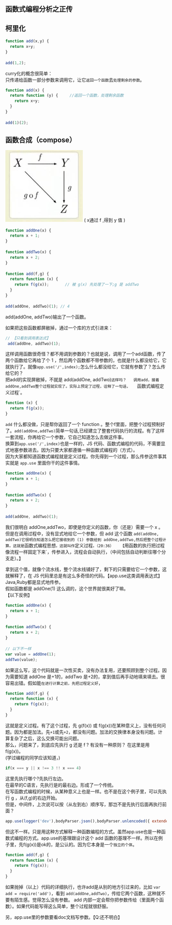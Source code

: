 ## 函数式编程分析之正传

## 柯里化

```javascript
function add(x,y) {
  return x+y;  
}

add(1,2);
```

curry化的概念很简单：  
只传递给函数一部分参数来调用它，让它`返回一个函数`去`处理剩余的参数`。

```javascript
function add(x) {
  return function (y) {     //返回一个函数，处理剩余函数
    return x+y;
  }
}

add(1)(2);
```

## 函数合成（compose）
![functionCompose.jpg](./images/functionCompose.jpg)
( x通过 f ,得到 y 值 )  

```javascript
function addOne(x) {
  return x + 1;
}

function addTwo(x) {
  return x + 2;
}

function add(f,g) {
  return function (x) {
    return f(g(x));       // 被 g(x) 先处理了一下;g 是 addTwo
  }
}

add(addOne, addTwo)(1); // 4
```
add(addOne, addTwo)输出了一个函数。  

如果把这些函数都屏敝掉，通过一个库的方式引进来：
```javascript
// 【只看到调用表达式】
 add(addOne, addTwo)(1);
```
这样调用函数很奇怪？都不用调到参数的？也就是说，调用了一个add函数，传了两个函数给它再给了个 1 ，然后两个函数都不带参数的，也就是什么都没给它，它就执行了。就像`app.use('/',index);`怎么什么都没给它，它就有参数了？怎么传给它的？  
把add的实现屏敝掉，不就是  add(addOne, addTwo)`这样吗？  
调用add，接着addOne,addTwo整个过程就实现了。实际上预定了过程，诠释了一句话，  
`函数式编程定义过程`。  

```javascript
function (x) {
  return f(g(x));
}
```
`add` 什么都没做，只是帮你返回了一个 function 。整个f里面，把整个过程预制好了。`add(addOne,addTwo)`简单一句话,已经建立了整套代码执行的流程。有了这样一套流程，你再给它一个参数，它自己知道怎么去做这件事。  
换算到`app.use('/',index)`也是一样的，JS 代码、函数式编程的代码，不需要显式地塞参数进去。因为只要大家都遵循一种函数式编程的（方式）。  
因为大家都知道函数式编程就是定义过程。你先得到一个过程，那么传参这件事其实就是 `app.use` 里面你干的这件事情。  
```javascript
function addOne(x) {
  return x + 1;
}

function addTwo(x) {
  return x + 2;
}

add(addOne, addTwo)(1);
```
我们很明白 addOne,addTwo，即使是你定义的函数，你（还是）需要一个 x 。但是在调用过程中，没有显式地给它一个参数，但 add 这个函数 `add(addOne, addTwo)它很明白知道怎么把它接收到的 (1) 参数给到 addOne,addTwo,然后把整个过程计算。这就是`函数式编程思想`。这就叫作`定义过程`。（20:36）  
【`用函数的执行把过程像流程一样固定下来`，传参进入，流程会自动执行，（中间包括自动判断往哪个分支走）。】  
  
拿到这个值，就像个流水线，整个流水线铺好了，剩下的只需要给它一个参数，这就解释了，在 JS 代码里总是有这么多奇怪的代码。【app.use这类调用表达式】Java,Ruby都是显式地传参。  
假如函数都是 addOne(1) 这么调的，这个世界就很美好了嘛。  
【以下反例】  
```javascript
function addOne(x) {
  return x + 1;
}

function addTwo(x) {
  return x + 2;
}

// 以下不一样
var value = addOne(1);    
addTwo(value);           
```
如果这么写，这个代码就是一次性买卖，没有办法复用，还要照顾到整个过程。因为需要知道 addOne 是+1的，addTwo 是+2的，拿到值后再手动地填来填去。很容易出错。假如能`在进行计算之前，先把过程定义好`，
```javascript
function add(f,g) {
  return function (x) {
    return f(g(x));       
  }
}
```
这就是定义过程。有了这个过程，先 g(f(x)) 或 f(g(x))在某种意义上，没有任何问题。因为都是加法。先`+1`或先`+2`，都没有问题。加法的交换律本身没有问题。计算复杂了之后，这么交换可能出问题。  
那么，问题来了，到底应先执行 g 还是 f ? 有没有一种原则？ 在这里是用 f(g(x))。  
(学过编程的同学应该知道，)  
```javascript
if(x === y || x !== 3 !! x === 4)
```
这里先执行哪个?先执行左边。  
在最早的C语言，先执行是的最右边。形成了一个传统。  
在写函数式编程的时候，从某种意义上也是一样。也不是在这个例子里，可以先执行 g ，从(f,g)的右边开始。  
但是，中间件，上次说可以按（从左到右）顺序写，那岂不是先执行后面再执行前面？  
```javascript
app.use(logger('dev'),bodyParser.json(),bodyParser.unlencoded({ extended: false}));
```
但这不一样。只是用这种方式解释一种函数编程的方式。虽然app.use也是一种函数式编程的方式。app.use的基理跟设计这个 add 函数的基理不一样。所以在例子里，先f(g(x))是ok的，是公认的。因为它本身是一个`独立的个体`。  

```javascript
function add(f,g) {
  return function (x) {
    return f(g(x));       
  }
}
```

如果抛掉（以上）代码的详细执行，也许add是从别的地方引过来的，比如 `var add = require('add')`，看到 `add(addOne,addTwo)`，传给它两个函数，这种就不要有陌生感。觉得怎么没有参数。 add 内部一定会帮你把参数传给（里面两个函数）。如果代码能写得这么简单，整个过程就很舒服。  

另，app.use里的参数要看doc文档写参数。【Q:还不明白】